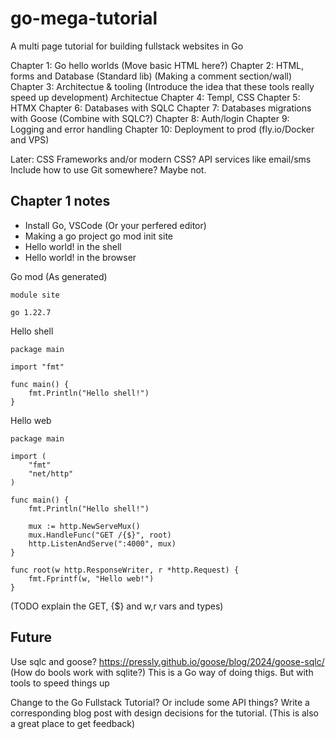 # go-mega-tutorial
A multi page tutorial for building fullstack websites in Go

Chapter 1: Go hello worlds (Move basic HTML here?)
Chapter 2: HTML, forms and Database (Standard lib) (Making a comment section/wall)
Chapter 3: Architectue & tooling (Introduce the idea that these tools really speed up development) Architectue
Chapter 4: Templ, CSS
Chapter 5: HTMX
Chapter 6: Databases with SQLC
Chapter 7: Databases migrations with Goose (Combine with SQLC?)
Chapter 8: Auth/login
Chapter 9: Logging and error handling
Chapter 10: Deployment to prod (fly.io/Docker and VPS)

Later:
CSS Frameworks and/or modern CSS?
API services like email/sms
Include how to use Git somewhere? Maybe not.



## Chapter 1 notes
- Install Go, VSCode (Or your perfered editor)
- Making a go project
    go mod init site
- Hello world! in the shell
- Hello world! in the browser

Go mod (As generated)
```
module site

go 1.22.7

```

Hello shell
```
package main

import "fmt"

func main() {
	fmt.Println("Hello shell!")
}

```

Hello web
```
package main

import (
	"fmt"
	"net/http"
)

func main() {
	fmt.Println("Hello shell!")

	mux := http.NewServeMux()
	mux.HandleFunc("GET /{$}", root)
	http.ListenAndServe(":4000", mux)
}

func root(w http.ResponseWriter, r *http.Request) {
	fmt.Fprintf(w, "Hello web!")
}
```
(TODO explain the GET, {$} and w,r vars and types)



## Future
Use sqlc and goose? https://pressly.github.io/goose/blog/2024/goose-sqlc/ (How do bools work with sqlite?)
This is a Go way of doing thigs. But with tools to speed things up

Change to the Go Fullstack Tutorial? Or include some API things?
Write a corresponding blog post with design decisions for the tutorial. (This is also a great place to get feedback)
